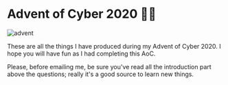 # Advent of Cyber 2020 🎄🎅

![advent](https://github.com/edoardottt/tryhackme-ctf/blob/main/Advent-of-Cyber-2020/advent.png)

These are all the things I have produced during my Advent of Cyber 2020. I hope you will have fun as I had completing this AoC.

Please, before emailing me, be sure you've read all the introduction part above the questions; really it's a good source to learn new things.
